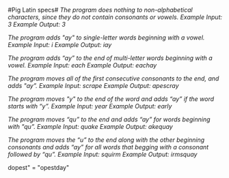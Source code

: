#Pig Latin specs#
_The program does nothing to non-alphabetical characters, since they do not contain consonants or vowels.
Example Input: 3
Example Output: 3_

_The program adds "ay" to single-letter words beginning with a vowel.
Example Input: i
Example Output: iay_

_The program adds “ay” to the end of multi-letter words beginning with a vowel.
Example Input: each
Example Output: eachay_

_The program moves all of the first consecutive consonants to the end, and adds "ay”.
Example Input: scrape
Example Output: apescray_

_The program moves "y" to the end of the word and adds “ay” if the word starts with “y”.
Example Input: year
Example Output: early_

_The program moves “qu” to the end and adds “ay” for words beginning with "qu”.
Example Input: quake
Example Output: akequay_

_The program moves the “u” to the end along with the other beginning consonants and adds “ay” for all words that begging with a consonant followed by “qu”.
Example Input: squirm
Example Output: irmsquay_





dopest" = "opestday" 
